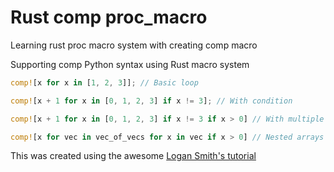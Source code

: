 # Rust comp proc_macro

Learning rust proc macro system with creating comp macro

Supporting comp Python syntax using Rust macro system 

```rs
comp![x for x in [1, 2, 3]]; // Basic loop

comp![x + 1 for x in [0, 1, 2, 3] if x != 3]; // With condition

comp![x + 1 for x in [0, 1, 2, 3] if x != 3 if x > 0] // With multiple conditions

comp![x for vec in vec_of_vecs for x in vec if x > 0] // Nested arrays
```

This was created using the awesome [Logan Smith's tutorial](https://www.youtube.com/watch?v=SMCRQj9Hbx8)
